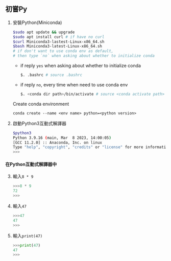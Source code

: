 ## 初嘗Py
1. 安裝Python(Miniconda)
    ```bash
    $sudo apt update && upgrade
    $sudo apt install curl # if have no curl
    $curl Miniconda3-lastest-Linux-x86_64.sh
    $bash Miniconda3-latest-Linux-x86_64.sh
    # if don't want to use conda env as default,
    # then type `no` when asking about whether to initialize conda
    ```
    - if reply `yes` when asking about whether to initialize conda
        ```bash
        $. .bashrc # source .bashrc
        ```
    - if reply `no`, every time when need to use conda env
        ```bash
        $. <conda dir path>/bin/activate # source <conda activate path>
        ```
    
    Create conda environment
    ```
    conda create --name <env name> python=<python version>
    ```

2. 啟動Python3互動式解譯器
    ```bash
    $python3
    Python 3.9.16 (main, Mar  8 2023, 14:00:05)
    [GCC 11.2.0] :: Anaconda, Inc. on linux
    Type "help", "copyright", "credits" or "license" for more information.
    >>>
    ```

#### 在Python互動式解譯器中
3. 輸入`8 * 9`
    ```python
    >>>8 * 9
    72
    >>>
    ```

4. 輸入`47`
    ```python
    >>>47
    47
    >>>
    ```

5. 輸入`print(47)`
    ```python
    >>>print(47)
    47
    >>>
    ```